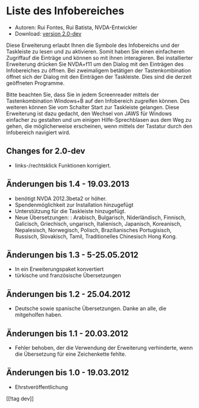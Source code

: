 # Liste des Infobereiches #

* Autoren: Rui Fontes, Rui Batista, NVDA-Entwickler 
* Download: [version 2.0-dev][1]

Diese Erweiterung  erlaubt Ihnen  die Symbole des Infobereichs und der
Taskleiste zu lesen und zu aktivieren. Somit haben Sie einen einfacheren
Zugriffauf die Einträge und können so mit ihnen interagieren. Bei
installierter Erweiterung drücken Sie NVDA+f11 um den Dialog mit den
Einträgen des Infobereiches zu öffnen. Bei zweimaligem betätigen der
Tastenkombination öffnet sich der Dialog mit den Einträgen der
Taskleiste. Dies sind die derzeit geöffneten Programme.

Bitte beachten Sie, dass Sie in jedem Screenreader mittels der
Tastenkombination Windows+B auf den Infobereich zugreifen können. Des
weiteren können Sie vom Schalter Start zur Taskleiste gelangen. Diese
Erweiterung ist dazu gedacht, den Wechsel von JAWS für Windows einfacher zu
gestalten und um einigen Hilfe-Sprechblasen aus dem Weg zu gehen, die
möglicherweise erscheinen, wenn mittels der Tastatur durch den Infobereich
navigiert wird.


## Changes for 2.0-dev ##

* links-/rechtsklick Funktionen korrigiert.

## Änderungen bis 1.4 - 19.03.2013  ##

* benötigt NVDA 2012.3beta2 or höher.
* Spendenmöglichkeit zur Installation hinzugefügt
* Unterstützung für die Taskleiste hinzugefügt.
* Neue Übersetzungen: : Arabisch, Bulgarisch, Niderländisch, Finnisch,
  Galicisch, Griechisch, ungarisch, Italienisch, Japanisch, Koreanisch,
  Nepalesisch, Norwegisch, Polisch, Brazilianisches Portugisisch, Russisch,
  Slovakisch, Tamil, Traditionelles Chinesisch Hong Kong.

## Änderungen bis 1.3 - 5-25.05.2012 ##

* In ein Erweiterungspaket konvertiert
* türkische und französische Übersetzungen

## Änderungen bis  1.2 - 25.04.2012 ##

* Deutsche sowie spanische Übersetzungen. Danke an alle, die mitgeholfen
  haben.

## Änderungen bis 1.1 - 20.03.2012 ##

* Fehler behoben, der die Verwendung der Erweiterung verhinderte, wenn die
  Übersetzung für eine Zeichenkette fehlte.

## Änderungen bis 1.0 - 19.03.2012 ##

* Ehrstveröffentlichung

[[!tag dev]]

[1]: http://addons.nvda-project.org/files/get.php?file=st
